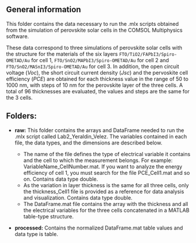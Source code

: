 ## General information

This folder contains the data necessary to run the .mlx scripts obtained from the simulation of perovskite solar cells in the COMSOL Multiphysics software.

These data correspond to three simulations of perovskite solar cells with the structure for the materials of the six layers `FTO/TiO2/FAPbI3/Spiro-OMETAD/Au` for cell 1, `FTO/SnO2/MAPbI3/Spiro-OMETAD/Au` for cell 2 and `FTO/SnO2/MASnI3/Spiro-OMETAD/Au` for cell 3. In addition, the open circuit voltage ($Voc$), the short circuit current density ($Jsc$) and the pervoskite cell efficiency ($PCE$) are obtained for each thickness value in the range of 50 to 1000 nm, with steps of 10 nm for the perovskite layer of the three cells. A total of 96 thicknesses are evaluated, the values ​​and steps are the same for the 3 cells.

## Folders:

- **raw:** This folder contains the arrays and DataFrame needed to run the .mlx script called Lab2_Yeraldin_Velez. The variables contained in each file, the data types, and the dimensions are described below.
	- The name of the file defines the type of electrical variable it contains and the cell to which the measurement belongs. For example: VariableName_CellNumber.mat. If you want to analyze the energy efficiency of cell 1, you must search for the file PCE_Cell1.mat and so on. Contains data type double.
	- As the variation in layer thickness is the same for all three cells, only the thickness_Cell1 file is provided as a reference for data analysis and visualization. Contains data type double.
	- The DataFrame.mat file contains the array with the thickness and all the electrical variables for the three cells concatenated in a MATLAB table-type structure.

- **processed:** Contains the normalized DataFrame.mat table values and data type is table.


